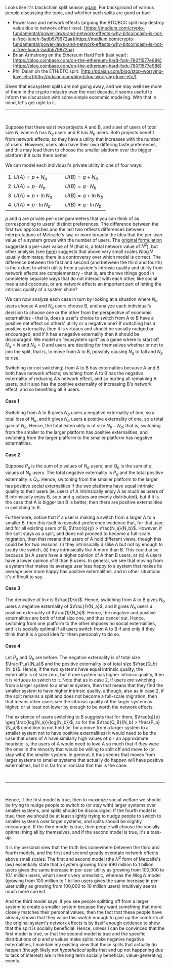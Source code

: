 [category]: <> (General)
[date]: <> (2017/07/27)
[title]: <> (A Note on Metcalfe's Law, Externalities and Ecosystem Splits)
[pandoc]: <> (--mathjax)


Looks like it's blockchain split season [again](http://bitcoincash.org/). For background of various people discussing the topic, and whether such splits are good or bad:

* Power laws and network effects (arguing the BTC/BCC split may destroy value due to network effect loss): [https://medium.com/crypto-fundamental/power-laws-and-network-effects-why-bitcoincash-is-not-a-free-lunch-5adb579972aa](https://medium.com/crypto-fundamental/power-laws-and-network-effects-why-bitcoincash-is-not-a-free-lunch-5adb579972aa)
* Brian Armstrong on the Ethereum Hard Fork (last year): [https://blog.coinbase.com/on-the-ethereum-hard-fork-780f1577e986](https://blog.coinbase.com/on-the-ethereum-hard-fork-780f1577e986)
* Phil Daian on the ETH/ETC split: [http://pdaian.com/blog/stop-worrying-love-etc/](http://pdaian.com/blog/stop-worrying-love-etc/)

Given that ecosystem splits are not going away, and we may well see more of them in the crypto industry over the next decade, it seems useful to inform the discussion with some simple economic modeling. With that in mind, let's get right to it.
<br>
<hr />
<br>

Suppose that there exist two projects A and B, and a set of users of total size $N$, where A has $N_a$ users and B has $N_b$ users. Both projects benefit from network effects, so they have a utility that increases with the number of users. However, users also have their own differing taste preferences, and this may lead them to choose the smaller platform over the bigger platform if it suits them better.

We can model each individual's private utility in one of four ways:

|                           |                            |
|---------------------------|----------------------------|
| 1. $U(A) = p + N_a$ | $U(B) = q + N_b$           |
| 2. $U(A) = p \cdot N_a$ | $U(B) = q \cdot N_b$      |
| 3. $U(A) = p + \ln{N_a}$ | $U(B) = q + \ln{N_b}$      |
| 4. $U(A) = p \cdot \ln{N_a}$ &nbsp;&nbsp;&nbsp;&nbsp;&nbsp;&nbsp;| $U(B) = q \cdot \ln{N_b}$ |

$p$ and $q$ are private per-user parameters that you can think of as corresponding to users' distinct preferences. The difference between the first two approaches and the last two reflects differences between interpretations of Metcalfe's law, or more broadly the idea that the per-user value of a system grows with the number of users. The [original formulation](https://en.wikipedia.org/wiki/Metcalfe%27s_law) suggested a per-user value of $N$ (that is, a total network value of $N^{2}$), but other analysis (see [here](http://spectrum.ieee.org/computing/networks/metcalfes-law-is-wrong)) suggests that above very small scales $N\log{N}$ usually dominates; there is a controversy over which model is correct. The difference between the first and second (and between the third and fourth) is the extent to which utility from a system's intrinsic quality and utility from network effects are complementary - that is, are the two things good in completely separate ways that do not interact with each other, like social media and coconuts, or are network effects an important part of letting the intrinsic quality of a system shine?

We can now analyze each case in turn by looking at a situation where $N_a$ users choose A and $N_b$ users choose B, and analyze each individual's decision to choose one or the other from the perspective of economic externalities - that is, does a user's choice to switch from A to B have a positive net effect on others' utility or a negative one? If switching has a positive externality, then it is virtuous and should be socially nudged or encouraged, and if it has a negative externality then it should be discouraged. We model an "ecosystem split" as a game where to start off $N_a = N$ and $N_b = 0$ and users are deciding for themselves whether or not to join the split, that is, to move from A to B, possibly causing $N_a$ to fall and $N_b$ to rise.

Switching (or not switching) from A to B has externalties because A and B both have network effects; switching from A to B has the negative externality of reducing A's network effect, and so hurting all remaining A users, but it also has the positive externality of increasing B's network effect, and so benefiting all B users.

#### Case 1

Switching from A to B gives $N_a$ users a negative externality of one, so a total loss of $N_a$, and it gives $N_b$ users a positive externality of one, so a total gain of $N_b$. Hence, the total externality is of size $N_b - N_a$; that is, switching from the smaller to the larger platform has positive externalities, and switching from the larger platform to the smaller platform has negative externalities.

#### Case 2

Suppose $P_a$ is the sum of $p$ values of $N_a$ users, and $Q_b$ is the sum of $q$ values of $N_b$ users. The total negative externality is $P_a$ and the total positive externality is $Q_b$. Hence, switching from the smaller platform to the larger has positive social externalities if the two platforms have equal intrinsic quality to their users (ie. users of A intrinsically enjoy A as much as users of B intrinsically enjoy B, so $p$ and $q$ values are evenly distributed), but if it is the case that A is bigger but B is better, then there are positive externalities in switching to B.

Furthermore, notice that if a user is making a switch from a larger A to a smaller B, then this itself is revealed-preference evidence that, for that user, and for all existing users of B, $\frac{q}{p} > 
\frac{N_a}{N_b}$. However, if the split stays as a split, and does not proceed to become a full-scale migration, then that means that users of A hold different views, though this could be for two reasons: (i) they intrinsically dislike A but not by enough to justify the switch, (ii) they intrinsically like A more than B. This could arise because (a) A users have a higher opinion of A than B users, or (b) A users have a lower opinion of B than B users. In general, we see that moving from a system that makes its average user less happy to a system that makes its average user more happy has positive externalities, and in other situations it's difficult to say.

#### Case 3

The derivative of $\ln{x}$ is $\frac{1}{x}$. Hence, switching from A to B gives $N_a$ users a negative externality of $\frac{1}{N_a}$, and it gives $N_b$ users a positive externality of $\frac{1}{N_b}$. Hence, the negative and positive externalities are both of total size one, and thus cancel out. Hence, switching from one platform to the other imposes no social externalities, and it is socially optimal if all users switch from A to B if and only if they think that it is a good idea for them personally to do so.

#### Case 4

Let $P_a$ and $Q_b$ are before. The negative externality is of total size $\frac{P_a}{N_a}$ and the positive externality is of total size $\frac{Q_b}{N_b}$. Hence, if the two systems have equal intrinsic quality, the externality is of size zero, but if one system has higher intrinsic quality, then it is virtuous to switch to it. Note that as in case 2, if users _are_ switching from a larger system to a smaller system, then that means that they find the smaller system to have higher intrinsic quality, although, also as in case 2, if the split remains a split and does not become a full-scale migration, then that means other users see the intrinsic quality of the larger system as higher, or at least not lower by enough to be worth the network effects.

The existence of users switching to B suggests that for them, $\frac{q}{p} \geq \frac{log{N_a}}{log{N_b}}$, so for the $\frac{Q_B}{N_b} > \frac{P_a}{N_a}$ condition to not hold (ie. for a move from a larger system to a smaller system not to have positive externalities) it would need to be the case that users of A have similarly high values of $p$ - an approximate heuristic is, the users of A would need to love A so much that if _they_ were the ones in the minority that would be willing to split off and move to (or stay with) the smaller system. In general, it thus seems that moves from larger systems to smaller systems that actually do happen will have positive externalities, but it is far from ironclad that this is the case.

<br>
<hr />
<br>

Hence, if the first model is true, then to maximize social welfare we should be trying to nudge people to switch to (or stay with) larger systems over smaller systems, and splits should be discouraged. If the fourth model is true, then we should be at least slightly trying to nudge people to switch to smaller systems over larger systems, and splits should be slightly encouraged. If the third model is true, then people will choose the socially optimal thing all by themselves, and if the second model is true, it's a toss-up.

It is my personal view that the truth lies somewhere between the third and fourth models, and the first and second greatly overstate network effects above small scales. The first and second model (the $N^{2}$ form of Metcalfe's law) essentially state that a system growing from 990 million to 1 billion users gives the same increase in per-user utility as growing from 100,000 to 10.1 million users, which seems very unrealistic, whereas the $N\log{N}$ model (growing from 100 million to 1 billion users gives the same increase in per-user utility as growing from 100,000 to 10 million users) intuitively seems much more correct.

And the third model says: if you see people splitting off from a larger system to create a smaller system because they want something that more closely matches their personal values, then the fact that these people have already shown that they value this switch enough to give up the comforts of the original system's network effects is by itself enough evidence to show that the split is socially beneficial. Hence, unless I can be convinced that the first model is true, or that the second model is true and the specific distributions of $p$ and $q$ values make splits make negative negative externalities, I maintain my existing view that those splits that actually do happen (though likely not _hypothetical_ splits that end up not happening due to lack of interest) are in the long term socially beneficial, value-generating events.
